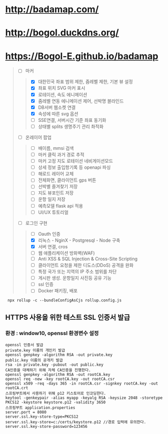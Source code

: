 # http://badamap.com/
# http://bogol.duckdns.org/ 
# https://Bogol-E.github.io/badamap 
> - [ ] 마커
>> - [x] 대한민국 좌표 범위 제한, 줌레벨 제한, 기본 뷰 설정
>> - [x] 좌표 위치 SVG 마커 표시
>> - [x] 로테이션, 속도 에니메이션
>> - [x] 줌레벨 연동 에니메이션 제어, 선박명 블라인드
>> - [x] DB서버 웹소켓 연결
>> - [x] 속성에 따른 svg 옵션
>> - [ ] SSE연결, 서버시간 기준 좌표 동기화
>> - [ ] 상태별 splits 생명주기 관리 촤적화
> - [ ] 온레이어 팝업
>> - [ ] 배이름, mmsi 검색
>> - [ ] 마커 클릭 과거 경로 추적
>> - [ ] 마커 고정 지도 로테이션 네비게이션모드
>> - [ ] 상세 정보 출입항기록 등 openapi 파싱
>> - [ ] 해로드 레이어 교체
>> - [ ] 전체화면, 클라이언트 gps 버튼
>> - [ ] 선박별 즐겨찾기 저장
>> - [ ] 지도 뷰포인트 저장
>> - [ ] 운항 일지 저장
>> - [ ] 예측모델 flask api 적용
>> - [ ] UI/UX 튜토리얼
> - [ ] 로그인 구현
>> - [ ] Oauth 인증
>> - [x] 리눅스 - NginX - Postgresql - Node 구축
>> - [x] 서버 연결, cros
>> - [ ] 웹 애플리케이션 방화벽(WAF)
>> - [ ] Anti XSS & SQL Injection & Cross-Site Scripting
>> - [ ] 클라이언트 요청을 제한 디도스(DDoS) 공격을 완화
>> - [ ] 특정 국가 또는 지역의 IP 주소 범위를 차단
>> - [ ] 게시판 생성. 운항일지 사진등 공유 기능
>> - [ ] ssl 인증
>> - [ ] Docker 패키징, 배포

```
 npx rollup -c --bundleConfigAsCjs rollup.config.js
```
## HTTPS 사용을 위한 테스트 SSL 인증서 발급
### 환경 : window10, openssl 환경변수 설정
```
openssl 인증서 발급
private.key 이름의 개인키 발급
openssl genpkey -algorithm RSA -out private.key
public.key 이름의 공개키 발급
rsa -in private.key -pubout -out public.key
CA인증을 대체하기 위해 자체 CA인증을 진행한다.
openssl genpkey -algorithm RSA -out rootCA.key
openssl req -new -key rootCA.key -out rootCA.csr
openssl x509 -req -days 365 -in rootCA.csr -signkey rootCA.key -out rootCA.crt
스프링부트에서 사용하기 위해 p12 키스토어로 인코딩한다.
keytool -genkeypair -alias myapp -keyalg RSA -keysize 2048 -storetype PKCS12 -keystore keystore.p12 -validity 3650
스프링부트 application.properties
server.port = 8080
server.ssl.key-store-type=PKCS12
server.ssl.key-store=c:/certs/keystore.p12 //경로 입력에 유의한다.
server.ssl.key-store-password=123456
```